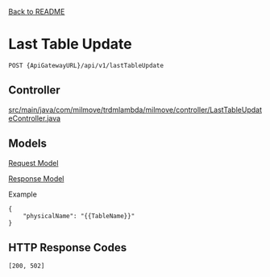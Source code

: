 [Back to README](README.md)


# Last Table Update

`POST {ApiGatewayURL}/api/v1/lastTableUpdate`

## Controller
[src/main/java/com/milmove/trdmlambda/milmove/controller/LastTableUpdateController.java](../src/main/java/com/milmove/trdmlambda/milmove/controller/LastTableUpdateController.java)

## Models

[Request Model](../src/main/java/com/milmove/trdmlambda/milmove/model/lasttableupdate/LastTableUpdateRequest.java)

[Response Model](../src/main/java/com/milmove/trdmlambda/milmove/model/lasttableupdate/LastTableUpdateResponse.java)

Example
```
{
    "physicalName": "{{TableName}}"
}
```

## HTTP Response Codes
`[200, 502]`